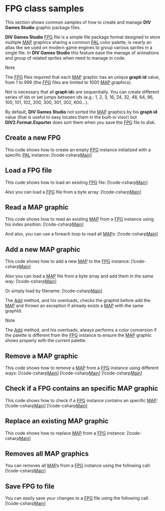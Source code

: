 ﻿# FPG class samples
This section shows common samples of how to create and manage **DIV Games Studio** graphic package files.

**DIV Games Studio** [FPG](xref:DIV2.Format.Exporter.FPG) file is a simple file package format designed to store 
multiple [MAP](xref:DIV2.Format.Exporter.MAP) graphics sharing a common [PAL](xref:DIV2.Format.Exporter.PAL) color 
palette, is nearly an atlas like we used on modern game engines to group various sprites in a single file. In
**DIV Games Studio** this feature ease the manage of animations and group of related sprites when need to manage 
in code.

> [!NOTE]
> The [FPG](xref:DIV2.Format.Exporter.FPG) files required that each [MAP](xref:DIV2.Format.Exporter.MAP) graphic has
> an unique **graph id** value, from 1 to 999 (the [FPG](xref:DIV2.Format.Exporter.FPG) files are limited to 1000 
> [MAP](xref:DIV2.Format.Exporter.MAP) graphics).
>
> Not is necessary that all **graph id**s are sequentially. You can create different series of ids or set jumps 
> between ids (e.g.: 1, 2, 3, 16, 24, 32, 48, 64, 96, 100, 101, 102, 200, 300, 301, 302, 600...).
> 
> By default, **DIV Games Studio** not sorted the [MAP](xref:DIV2.Format.Exporter.MAP) graphics by his **graph id**
> value (that is useful to easy locates them in the built-in visor) but **DIV2.Format.Exporter** does sort them when 
> you save the [FPG](xref:DIV2.Format.Exporter.FPG) file to disk.

## Create a new FPG
This code shows how to create an empty [FPG](xref:DIV2.Format.Exporter.FPG) instance initialized with a specific
[PAL](xref:DIV2.Format.Exporter.PAL) instance:
[!code-csharp[Main](samples.cs?range=4-5)]

## Load a FPG file
This code shows how to load an existing [FPG](xref:DIV2.Format.Exporter.FPG) file:
[!code-csharp[Main](samples.cs?range=8)]

Also you can load a [FPG](xref:DIV2.Format.Exporter.FPG) file from a byte array:
[!code-csharp[Main](samples.cs?range=11-12)]

## Read a MAP graphic
This code shows how to read an existing [MAP](xref:DIV2.Format.Exporter.MAP) from a [FPG](xref:DIV2.Format.Exporter.FPG) 
instance using his index position:
[!code-csharp[Main](samples.cs?range=15)]

And also, you can use a foreach loop to read all [MAP](xref:DIV2.Format.Exporter.MAP)s:
[!code-csharp[Main](samples.cs?range=18-21)]

## Add a new MAP graphic
This code shows how to add a new [MAP](xref:DIV2.Format.Exporter.MAP) to the [FPG](xref:DIV2.Format.Exporter.FPG) 
instance:
[!code-csharp[Main](samples.cs?range=24-25)]

Also you can load a [MAP](xref:DIV2.Format.Exporter.MAP) file from a byte array and add them in the same way:
[!code-csharp[Main](samples.cs?range=28-29)]

Or simply load by filename:
[!code-csharp[Main](samples.cs?range=32)]

The [Add](xref:DIV2.Format.Exporter.FPG.Add(DIV2.Format.Exporter.MAP,System.String)) method, and his overloads, checks 
the graphId before add the [MAP](xref:DIV2.Format.Exporter.MAP) and thrown an exception if already exists a
[MAP](xref:DIV2.Format.Exporter.MAP) with the same graphId.

> [!NOTE]
> The [Add](xref:DIV2.Format.Exporter.FPG.Add(DIV2.Format.Exporter.MAP,System.String)) method, and his overloads, 
> always performs a color conversion if the palette is different from the [FPG](xref:DIV2.Format.Exporter.FPG) instance
> to ensure the [MAP](xref:DIV2.Format.Exporter.MAP) graphic shows properly with the current palette.

## Remove a MAP graphic
This code shows how to remove a [MAP](xref:DIV2.Format.Exporter.MAP) from a [FPG](xref:DIV2.Format.Exporter.FPG) 
instance using different ways:
[!code-csharp[Main](samples.cs?range=35-36)]
[!code-csharp[Main](samples.cs?range=39)]
[!code-csharp[Main](samples.cs?range=42)]

## Check if a FPG contains an specific MAP graphic
This code shows how to check if a [FPG](xref:DIV2.Format.Exporter.FPG) instance contains an specific 
[MAP](xref:DIV2.Format.Exporter.MAP):
[!code-csharp[Main](samples.cs?range=45-46)]
[!code-csharp[Main](samples.cs?range=49)]

## Replace an existing MAP graphic
This code shows how to replace [MAP](xref:DIV2.Format.Exporter.MAP) from a [FPG](xref:DIV2.Format.Exporter.FPG) 
instance:
[!code-csharp[Main](samples.cs?range=52-63)]

## Removes all MAP graphics
You can removes all [MAP](xref:DIV2.Format.Exporter.MAP)s from a [FPG](xref:DIV2.Format.Exporter.FPG) instance using 
the following call:
[!code-csharp[Main](samples.cs?range=66)]

## Save FPG to file
You can easily save your changes to a [FPG](xref:DIV2.Format.Exporter.FPG) file using the following call:
[!code-csharp[Main](samples.cs?range=69)]
